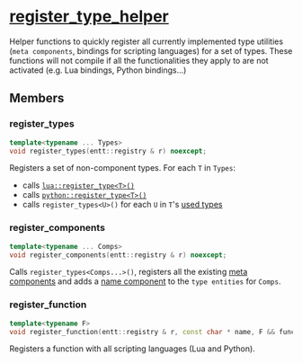 # [register_type_helper](register_type_helper.hpp)

Helper functions to quickly register all currently implemented type utilities (`meta components`, bindings for scripting languages) for a set of types. These functions will not compile if all the functionalities they apply to are not activated (e.g. Lua bindings, Python bindings...)

## Members

### register_types

```cpp
template<typename ... Types>
void register_types(entt::registry & r) noexcept;
```

Registers a set of non-component types. For each `T` in `Types`:

* calls [`lua::register_type<T>()`](lua_helper.md)
* calls [`python::register_type<T>()`](python_helper.md)
* calls `register_types<U>()` for each `U` in `T`'s [used types](https://github.com/phisko/reflection)

### register_components

```cpp
template<typename ... Comps>
void register_components(entt::registry & r) noexcept;
```

Calls `register_types<Comps...>()`, registers all the existing [meta components](../meta) and adds a [name component](../data/name.md) to the `type entities` for `Comps`.

### register_function

```cpp
template<typename F>
void register_function(entt::registry & r, const char * name, F && func) noexcept;
```

Registers a function with all scripting languages (Lua and Python).
